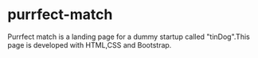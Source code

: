 # purrfect-match

 Purrfect match is a landing page for a dummy startup called "tinDog".This page is developed with HTML,CSS and Bootstrap.
